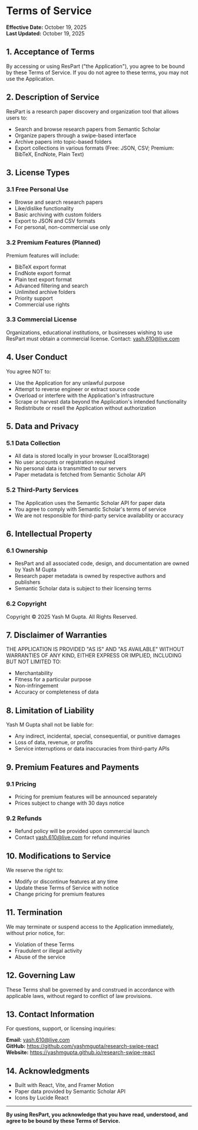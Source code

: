 # Terms of Service

**Effective Date:** October 19, 2025  
**Last Updated:** October 19, 2025

## 1. Acceptance of Terms

By accessing or using ResPart ("the Application"), you agree to be bound by these Terms of Service. If you do not agree to these terms, you may not use the Application.

## 2. Description of Service

ResPart is a research paper discovery and organization tool that allows users to:
- Search and browse research papers from Semantic Scholar
- Organize papers through a swipe-based interface
- Archive papers into topic-based folders
- Export collections in various formats (Free: JSON, CSV; Premium: BibTeX, EndNote, Plain Text)

## 3. License Types

### 3.1 Free Personal Use
- Browse and search research papers
- Like/dislike functionality
- Basic archiving with custom folders
- Export to JSON and CSV formats
- For personal, non-commercial use only

### 3.2 Premium Features (Planned)
Premium features will include:
- BibTeX export format
- EndNote export format
- Plain text export format
- Advanced filtering and search
- Unlimited archive folders
- Priority support
- Commercial use rights

### 3.3 Commercial License
Organizations, educational institutions, or businesses wishing to use ResPart must obtain a commercial license. Contact: yash.610@live.com

## 4. User Conduct

You agree NOT to:
- Use the Application for any unlawful purpose
- Attempt to reverse engineer or extract source code
- Overload or interfere with the Application's infrastructure
- Scrape or harvest data beyond the Application's intended functionality
- Redistribute or resell the Application without authorization

## 5. Data and Privacy

### 5.1 Data Collection
- All data is stored locally in your browser (LocalStorage)
- No user accounts or registration required
- No personal data is transmitted to our servers
- Paper metadata is fetched from Semantic Scholar API

### 5.2 Third-Party Services
- The Application uses the Semantic Scholar API for paper data
- You agree to comply with Semantic Scholar's terms of service
- We are not responsible for third-party service availability or accuracy

## 6. Intellectual Property

### 6.1 Ownership
- ResPart and all associated code, design, and documentation are owned by Yash M Gupta
- Research paper metadata is owned by respective authors and publishers
- Semantic Scholar data is subject to their licensing terms

### 6.2 Copyright
Copyright © 2025 Yash M Gupta. All Rights Reserved.

## 7. Disclaimer of Warranties

THE APPLICATION IS PROVIDED "AS IS" AND "AS AVAILABLE" WITHOUT WARRANTIES OF ANY KIND, EITHER EXPRESS OR IMPLIED, INCLUDING BUT NOT LIMITED TO:
- Merchantability
- Fitness for a particular purpose
- Non-infringement
- Accuracy or completeness of data

## 8. Limitation of Liability

Yash M Gupta shall not be liable for:
- Any indirect, incidental, special, consequential, or punitive damages
- Loss of data, revenue, or profits
- Service interruptions or data inaccuracies from third-party APIs

## 9. Premium Features and Payments

### 9.1 Pricing
- Pricing for premium features will be announced separately
- Prices subject to change with 30 days notice

### 9.2 Refunds
- Refund policy will be provided upon commercial launch
- Contact yash.610@live.com for refund inquiries

## 10. Modifications to Service

We reserve the right to:
- Modify or discontinue features at any time
- Update these Terms of Service with notice
- Change pricing for premium features

## 11. Termination

We may terminate or suspend access to the Application immediately, without prior notice, for:
- Violation of these Terms
- Fraudulent or illegal activity
- Abuse of the service

## 12. Governing Law

These Terms shall be governed by and construed in accordance with applicable laws, without regard to conflict of law provisions.

## 13. Contact Information

For questions, support, or licensing inquiries:

**Email:** yash.610@live.com  
**GitHub:** https://github.com/yashmgupta/research-swipe-react  
**Website:** https://yashmgupta.github.io/research-swipe-react

## 14. Acknowledgments

- Built with React, Vite, and Framer Motion
- Paper data provided by Semantic Scholar API
- Icons by Lucide React

---

**By using ResPart, you acknowledge that you have read, understood, and agree to be bound by these Terms of Service.**
